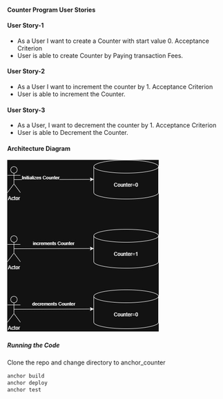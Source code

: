 #### Counter Program User Stories

#### User Story-1

- As a User I want to create a Counter with start value 0.
  Acceptance Criterion
- User is able to create Counter by Paying transaction Fees.

#### User Story-2

- As a User I want to increment the counter by 1.
  Acceptance Criterion
- User is able to increment the Counter.

#### User Story-3

- As a User, I want to decrement the counter by 1.
  Acceptance Criterion
- User is able to Decrement the Counter.

#### Architecture Diagram

![alt text](Counter.jpg)

##### Running the Code

Clone the repo and change directory to anchor_counter

```
anchor build
anchor deploy
anchor test
```
